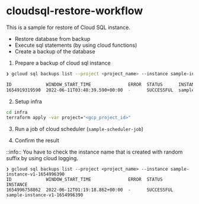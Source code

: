# cloudsql-restore-workflow
This is a sample for restore of Cloud SQL instance.

- Restore database from backup
- Execute sql statements (by using cloud functions)
- Create a backup of the database

1. Prepare a backup of cloud sql instance

```bash
❯ gcloud sql backups list --project <project_name> --instance sample-instance-v1-for-backup

ID             WINDOW_START_TIME              ERROR  STATUS      INSTANCE
1654919319590  2022-06-11T03:48:39.590+00:00  -      SUCCESSFUL  sample-instance-v1-for-backup
```

2. Setup infra
```bash
cd infra
terraform apply -var project="<gcp_project_id>"
```

3. Run a job of cloud scheduler (`sample-scheduler-job`)

4. Confirm the result

::info::
You have to check the instance name that is created with random suffix by using cloud logging.

```
❯ gcloud sql backups list --project <project_name> --instance sample-instance-v1-1654996390
ID             WINDOW_START_TIME              ERROR  STATUS      INSTANCE
1654996758862  2022-06-12T01:19:18.862+00:00  -      SUCCESSFUL  sample-instance-v1-1654996390
```